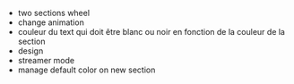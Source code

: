 * two sections wheel
* change animation
* couleur du text qui doit être blanc ou noir en fonction de la couleur de la section
* design
* streamer mode
* manage default color on new section
